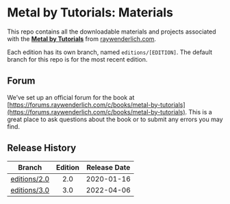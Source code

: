 # Metal by Tutorials: Materials

This repo contains all the downloadable materials and projects associated with the **[Metal by Tutorials](https://www.raywenderlich.com/books/metal-by-tutorials)** from [raywenderlich.com](https://www.raywenderlich.com).

Each edition has its own branch, named `editions/[EDITION]`. The default branch for this repo is for the most recent edition.

## Forum

We’ve set up an official forum for the book at [https://forums.raywenderlich.com/c/books/metal-by-tutorials](https://forums.raywenderlich.com/c/books/metal-by-tutorials). This is a great place to ask questions about the book or to submit any errors you may find.


## Release History

| Branch                                                                           | Edition | Release Date |
| -------------------------------------------------------------------------------- |:-------:|:------------:|
| [editions/2.0](https://github.com/raywenderlich/met-materials/tree/editions/2.0) | 2.0     | 2020-01-16   |
| [editions/3.0](https://github.com/raywenderlich/met-materials/tree/editions/3.0) | 3.0     | 2022-04-06   |
